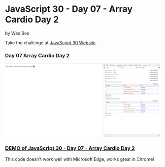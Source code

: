 # JavaScript 30  - Day 07 - Array Cardio Day 2

by Wes Bos

Take the challenge at [JavaScript 30 Website](http://www.javascript30.com)


### Day 07 Array Cardio Day 2

![Day 07 Array Cardio Day 2](https://github.com/DKMitt/javascript30/blob/master/Day-07-Array-Cardio-Day-2/images/day-7.jpg)

### [DEMO of JavaScript 30  - Day 07 - Array Cardio Day 2](http://www.dkmitt.com/mycoding/JavaScript30/Day-07-Array-Cardio-Day-2/)
This code doesn't work well with Microsoft Edge, works great in Chrome!

